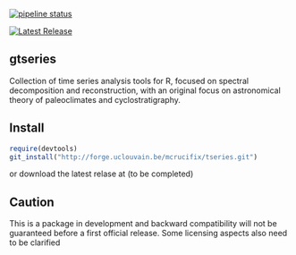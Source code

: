 
[![pipeline status](https://forge.uclouvain.be/mcrucifix/tseries/badges/master/pipeline.svg)](https://forge.uclouvain.be/mcrucifix/tseries/-/commits/master)

[![Latest Release](https://forge.uclouvain.be/mcrucifix/tseries/-/badges/release.svg)](https://forge.uclouvain.be/mcrucifix/tseries/-/releases)



## gtseries

Collection of time series analysis tools for R, focused on spectral decomposition
and reconstruction, with an original focus on astronomical theory of paleoclimates and 
cyclostratigraphy.

## Install

```r
require(devtools)
git_install("http://forge.uclouvain.be/mcrucifix/tseries.git")
```

or download the latest relase at (to be completed)

Caution
-------

This is a package in development and backward compatibility will not be guaranteed before a first official release. Some licensing aspects also need to be clarified 

